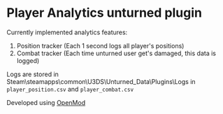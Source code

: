 # Player Analytics unturned plugin
Currently implemented analytics features:
1. Position tracker (Each 1 second logs all player's positions)
2. Combat tracker (Each time unturned user get's damaged, this data is logged)

Logs are stored in Steam\steamapps\common\U3DS\Unturned_Data\Plugins\Logs in `player_position.csv` and `player_combat.csv`

Developed using [OpenMod](https://github.com/openmod/openmod)